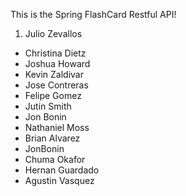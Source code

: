 
This is the Spring FlashCard Restful API!
1. Julio Zevallos
+ Christina Dietz
+ Joshua Howard
+ Kevin Zaldivar
+ Jose Contreras
+ Felipe Gomez
+ Jutin Smith
+ Jon Bonin
+ Nathaniel Moss
+ Brian Alvarez
+ JonBonin
+ Chuma Okafor
+ Hernan Guardado
+ Agustin Vasquez


